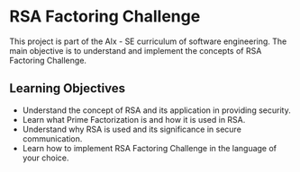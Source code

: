RSA Factoring Challenge
=======================

This project is part of the Alx - SE curriculum of software engineering. The main objective is to understand and implement the concepts of RSA Factoring Challenge.

Learning Objectives
-------------------

-   Understand the concept of RSA and its application in providing security.
-   Learn what Prime Factorization is and how it is used in RSA.
-   Understand why RSA is used and its significance in secure communication.
-   Learn how to implement RSA Factoring Challenge in the language of your choice.
